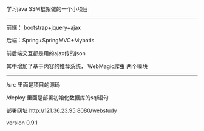 学习java SSM框架做的一个小项目

<hr/>
前端： bootstrap+jquery+ajax

后端：Spring+SpringMVC+Mybatis

前后端交互都是用的ajax传的json

其中增加了基于内容的推荐系统， WebMagic爬虫 两个模块

<hr/>
/src 里面是项目的源码

/deploy 里面是部署初始化数据库的sql语句



部署网址  http://121.36.23.95:8080/webstudy

version 0.9.1

